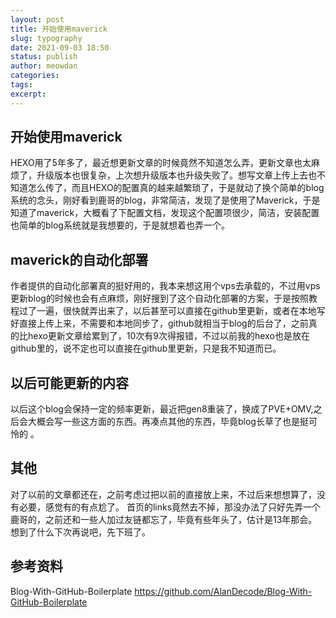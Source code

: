 ```yaml
---
layout: post
title: 开始使用maverick
slug: typography
date: 2021-09-03 18:50
status: publish
author: meowdan
categories: 
tags:
excerpt: 
---
```



## 开始使用maverick

HEXO用了5年多了，最近想更新文章的时候竟然不知道怎么弄，更新文章也太麻烦了，升级版本也很复杂，上次想升级版本也升级失败了。想写文章上传上去也不知道怎么传了，而且HEXO的配置真的越来越繁琐了，于是就动了换个简单的blog系统的念头，刚好看到鹿哥的blog，非常简洁，发现了是使用了Maverick，于是知道了maverick，大概看了下配置文档，发现这个配置项很少，简洁，安装配置也简单的blog系统就是我想要的，于是就想着也弄一个。 

## maverick的自动化部署

作者提供的自动化部署真的挺好用的，我本来想这用个vps去承载的，不过用vps更新blog的时候也会有点麻烦，刚好搜到了这个自动化部署的方案，于是按照教程过了一遍，很快就弄出来了，以后甚至可以直接在github里更新，或者在本地写好直接上传上来，不需要和本地同步了，github就相当于blog的后台了，之前真的比hexo更新文章给累到了，10次有9次得报错，不过以前我的hexo也是放在github里的，说不定也可以直接在github里更新，只是我不知道而已。 

## 以后可能更新的内容

以后这个blog会保持一定的频率更新，最近把gen8重装了，换成了PVE+OMV,之后会大概会写一些这方面的东西。再凑点其他的东西，毕竟blog长草了也是挺可怜的 。

## 其他

对了以前的文章都还在，之前考虑过把以前的直接放上来，不过后来想想算了，没有必要，感觉有的有点尬了。
首页的links竟然去不掉，那没办法了只好先弄一个鹿哥的，之前还和一些人加过友链都忘了，毕竟有些年头了，估计是13年那会。
想到了什么下次再说吧，先下班了。 

## 参考资料
Blog-With-GitHub-Boilerplate
https://github.com/AlanDecode/Blog-With-GitHub-Boilerplate
